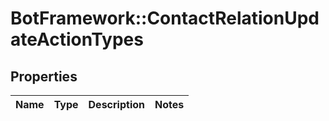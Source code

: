 # BotFramework::ContactRelationUpdateActionTypes

## Properties
Name | Type | Description | Notes
------------ | ------------- | ------------- | -------------

